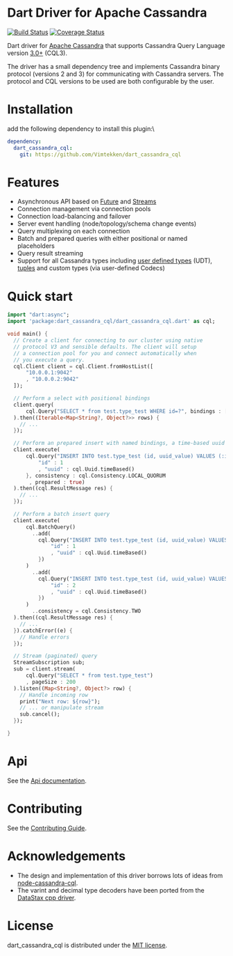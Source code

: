 # Dart Driver for Apache Cassandra

[![Build Status](https://drone.io/github.com/achilleasa/dart_cassandra_cql/status.png)](https://drone.io/github.com/achilleasa/dart_cassandra_cql/latest)
[![Coverage Status](https://coveralls.io/repos/achilleasa/dart_cassandra_cql/badge.svg)](https://coveralls.io/r/achilleasa/dart_cassandra_cql)

Dart driver for [Apache Cassandra](http://Cassandra.apache.org/) that supports Cassandra Query Language version [3.0+](http://www.datastax.com/documentation/cql/3.1/cql/cql_intro_c.html) (CQL3). 

The driver has a small dependency tree and implements Cassandra binary protocol (versions 2 and 3) for communicating with Cassandra servers. The protocol and CQL versions to be used are both configurable by the user.

# Installation
add the following dependency to install this plugin:\
```yaml
dependency:
  dart_cassandra_cql:
    git: https://github.com/Vimtekken/dart_cassandra_cql
```

# Features
 - Asynchronous API based on [Future](https://api.dartlang.org/apidocs/channels/stable/dartdoc-viewer/dart:async.Future) and [Streams](https://api.dartlang.org/apidocs/channels/stable/dartdoc-viewer/dart-async.Stream)
 - Connection management via connection pools
 - Connection load-balancing and failover
 - Server event handling (node/topology/schema change events)
 - Query multiplexing on each connection
 - Batch and prepared queries with either positional or named placeholders
 - Query result streaming
 - Support for all Cassandra types including [user defined types](http://www.datastax.com/dev/blog/cql-in-2-1) (UDT),  [tuples](http://www.datastax.com/documentation/developer/java-driver/2.1/java-driver/reference/tupleTypes.html) and custom types (via user-defined Codecs)

# Quick start

```dart
import "dart:async";
import 'package:dart_cassandra_cql/dart_cassandra_cql.dart' as cql;

void main() {
  // Create a client for connecting to our cluster using native
  // protocol V3 and sensible defaults. The client will setup
  // a connection pool for you and connect automatically when
  // you execute a query.
  cql.Client client = cql.Client.fromHostList([
      "10.0.0.1:9042"
      , "10.0.0.2:9042"
  ]);

  // Perform a select with positional bindings
  client.query(
      cql.Query("SELECT * from test.type_test WHERE id=?", bindings : [123])
  ).then((Iterable<Map<String?, Object?>> rows) {
    // ...
  });

  // Perform an prepared insert with named bindings, a time-based uuid and tuneable consistency
  client.execute(
      cql.Query("INSERT INTO test.type_test (id, uuid_value) VALUES (:id, :uuid)", bindings : {
          "id" : 1
          , "uuid" : cql.Uuid.timeBased()
      }, consistency : cql.Consistency.LOCAL_QUORUM
       , prepared : true)
  ).then((cql.ResultMessage res) {
    // ...
  });

  // Perform a batch insert query
  client.execute(
      cql.BatchQuery()
        ..add(
          cql.Query("INSERT INTO test.type_test (id, uuid_value) VALUES (:id, :uuid)", bindings : {
              "id" : 1
              , "uuid" : cql.Uuid.timeBased()
          })
      )
        ..add(
          cql.Query("INSERT INTO test.type_test (id, uuid_value) VALUES (:id, :uuid)", bindings : {
              "id" : 2
              , "uuid" : cql.Uuid.timeBased()
          })
      )
        ..consistency = cql.Consistency.TWO
  ).then((cql.ResultMessage res) {
    // ...
  }).catchError((e) {
    // Handle errors
  });

  // Stream (paginated) query
  StreamSubscription sub;
  sub = client.stream(
      cql.Query("SELECT * from test.type_test")
      , pageSize : 200
  ).listen((Map<String?, Object?> row) {
    // Handle incoming row
    print("Next row: ${row}");
    // ... or manipulate stream
    sub.cancel();
  });

}
```

# Api

See the [Api documentation](https://github.com/achilleasa/dart_cassandra_cql/blob/master/API.md).


# Contributing

See the [Contributing Guide](https://github.com/achilleasa/dart_cassandra_cql/blob/master/CONTRIBUTING.md).

# Acknowledgements

- The design and implementation of this driver borrows lots of ideas from [node-cassandra-cql](https://github.com/jorgebay/node-cassandra-cql/). 
- The varint and decimal type decoders have been ported from the [DataStax cpp driver](https://github.com/datastax/cpp-driver).

# License

dart\_cassandra\_cql is distributed under the [MIT license](https://github.com/achilleasa/dart_cassandra_cql/blob/master/LICENSE).

